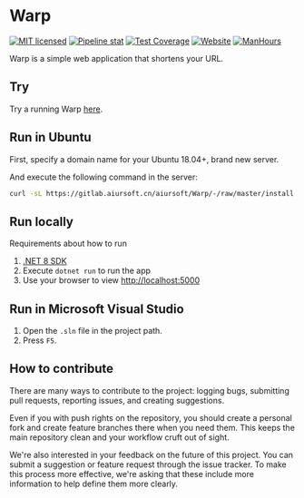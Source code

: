 # Warp

[![MIT licensed](https://img.shields.io/badge/license-MIT-blue.svg)](https://gitlab.aiursoft.cn/aiursoft/warp/-/blob/master/LICENSE)
[![Pipeline stat](https://gitlab.aiursoft.cn/aiursoft/warp/badges/master/pipeline.svg)](https://gitlab.aiursoft.cn/aiursoft/warp/-/pipelines)
[![Test Coverage](https://gitlab.aiursoft.cn/aiursoft/warp/badges/master/coverage.svg)](https://gitlab.aiursoft.cn/aiursoft/warp/-/pipelines)
[![Website](https://img.shields.io/website?url=https%3A%2F%2Fwarp.aiursoft.com%2F%3Fshow%3Ddirect)](https://warp.aiursoft.com)
[![ManHours](https://manhours.aiursoft.cn/r/gitlab.aiursoft.cn/aiursoft/Warp.svg)](https://gitlab.aiursoft.cn/aiursoft/Warp/-/commits/master?ref_type=heads)

Warp is a simple web application that shortens your URL.

## Try

Try a running Warp [here](https://warp.aiursoft.com).

## Run in Ubuntu

First, specify a domain name for your Ubuntu 18.04+, brand new server.

And execute the following command in the server:

```bash
curl -sL https://gitlab.aiursoft.cn/aiursoft/Warp/-/raw/master/install.sh | sudo bash -s http://warp.local
```

## Run locally

Requirements about how to run

1. [.NET 8 SDK](http://dot.net/)
2. Execute `dotnet run` to run the app
3. Use your browser to view [http://localhost:5000](http://localhost:5000)

## Run in Microsoft Visual Studio

1. Open the `.sln` file in the project path.
2. Press `F5`.

## How to contribute

There are many ways to contribute to the project: logging bugs, submitting pull requests, reporting issues, and creating suggestions.

Even if you with push rights on the repository, you should create a personal fork and create feature branches there when you need them. This keeps the main repository clean and your workflow cruft out of sight.

We're also interested in your feedback on the future of this project. You can submit a suggestion or feature request through the issue tracker. To make this process more effective, we're asking that these include more information to help define them more clearly.

